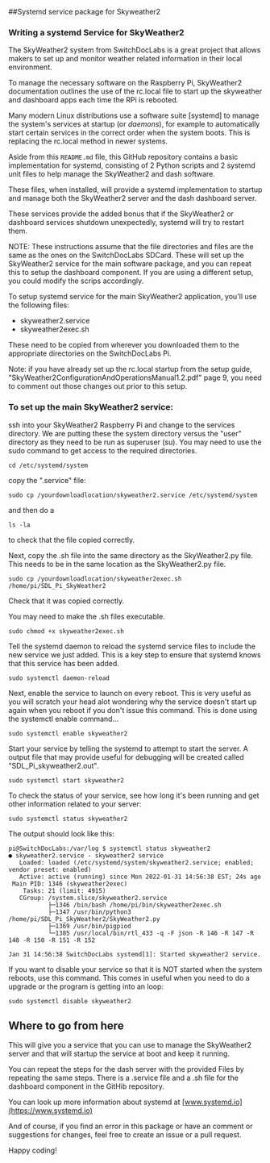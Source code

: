 ##Systemd service package for Skyweather2

### Writing a systemd Service for SkyWeather2


The SkyWeather2 system from SwitchDocLabs is a great project that allows makers to set up and monitor weather related information in their local environment.

To manage the necessary software on the Raspberry Pi, SkyWeather2 documentation outlines the use of the rc.local file to start up the skyweather and dashboard apps each time the RPi is rebooted.

Many modern Linux distributions use a software suite [systemd] to manage the system's services at startup (or *daemons*), for example to automatically start certain services in the correct order when the system boots. This is replacing the rc.local method in newer systems.

Aside from this `README.md` file, this GitHub repository contains a basic
implementation for systemd, consisting of 2 Python scripts
and 2 systemd unit files to help manage the SkyWeather2 and dash software.

These files, when installed, will provide a systemd implementation to startup and manage both the SkyWeather2 server and the dash dashboard server.

These services provide the added bonus that if the SkyWeather2 or dashboard services shutdown unexpectedly, systemd will try to restart them.

NOTE: These instructions assume that the file directories and files are the same as the ones on the SwitchDocLabs SDCard. These will set up the SkyWeather2 service for the main software package, and you can repeat this to setup the dashboard component. If you are using a different setup, you could modify the scrips accordingly.

To setup systemd service for the main SkyWeather2 application, you'll use the following files:

- skyweather2.service
- skyweather2exec.sh

These need to be copied from wherever you downloaded them to the appropriate directories on the SwitchDocLabs Pi.


Note: if you have already set up the rc.local startup from the setup guide, "SkyWeather2ConfigurationAndOperationsManual1.2.pdf" page 9, you need to comment out those changes out prior to this setup.


### To set up the main SkyWeather2 service:

ssh into your SkyWeather2 Raspberry Pi and change to the services directory. We are putting these the system directory versus the "user" directory as they need to be run as superuser (su). You may need to use the sudo command to get access to the required directories.

```
cd /etc/systemd/system

```

copy the ".service" file:

```
sudo cp /yourdownloadlocation/skyweather2.service /etc/systemd/system
```
and then do a

```
ls -la
```
to check that the file copied correctly.

Next, copy the .sh file into the same directory as the SkyWeather2.py file.
This needs to be in the same location as the SkyWeather2.py file.
```
sudo cp /yourdownloadlocation/skyweather2exec.sh /home/pi/SDL_Pi_SkyWeather2
```

Check that it was copied correctly.

You may need to make the .sh files executable.
```
sudo chmod +x skyweather2exec.sh
```

Tell the systemd daemon to reload the systemd service files to include the new service we just added. This is a key step to ensure that systemd knows that this service has been added.

```
sudo systemctl daemon-reload
```

Next, enable the service to launch on every reboot. This is very useful as you will scratch your head alot wondering why the service doesn't start up again when you reboot if you don't issue this command. This is done using the systemctl enable command...

```
sudo systemctl enable skyweather2
```

Start your service by telling the systemd to attempt to start the server. A output file that may provide useful for debugging will be created called "SDL_Pi_skyweather2.out".

```
sudo systemctl start skyweather2
```

To check the status of your service, see how long it's been running and get other information related to your server:

```
sudo systemctl status skyweather2
```

The output should look like this:
```
pi@SwitchDocLabs:/var/log $ systemctl status skyweather2
● skyweather2.service - skyweather2 service
   Loaded: loaded (/etc/systemd/system/skyweather2.service; enabled; vendor preset: enabled)
   Active: active (running) since Mon 2022-01-31 14:56:38 EST; 24s ago
 Main PID: 1346 (skyweather2exec)
    Tasks: 21 (limit: 4915)
   CGroup: /system.slice/skyweather2.service
           ├─1346 /bin/bash /home/pi/bin/skyweather2exec.sh
           ├─1347 /usr/bin/python3 /home/pi/SDL_Pi_SkyWeather2/SkyWeather2.py
           ├─1369 /usr/bin/pigpiod
           └─1385 /usr/local/bin/rtl_433 -q -F json -R 146 -R 147 -R 148 -R 150 -R 151 -R 152

Jan 31 14:56:38 SwitchDocLabs systemd[1]: Started skyweather2 service.
```


If you want to disable your service so that it is NOT started when the system reboots, use this command. This comes in useful when you need to do a upgrade or the program is getting into an loop:

```
sudo systemctl disable skyweather2
```

## Where to go from here

This will give you a service that you can use to manage the SkyWeather2 server and that will startup the service at boot and keep it running.

You can repeat the steps for the dash server with the provided Files by repeating the same steps. There is a .service file and a .sh file for the dashboard component in the GitHib repository.

You can look up more information about systemd at [www.systemd.io](https://www.systemd.io)

And of course, if you find an error in this package or have an comment or suggestions for changes, feel free to create an issue or a pull request.

Happy coding!
